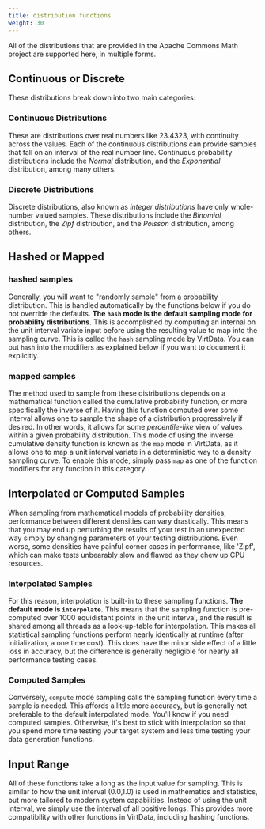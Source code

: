 ```yaml
---
title: distribution functions
weight: 30
---
```


All of the distributions that are provided in the Apache Commons Math
project are supported here, in multiple forms.

## Continuous or Discrete

These distributions break down into two main categories:

### Continuous Distributions

These are distributions over real numbers like 23.4323, with
continuity across the values. Each of the continuous distributions can
provide samples that fall on an interval of the real number line.
Continuous probability distributions include the *Normal* distribution,
and the *Exponential* distribution, among many others.

### Discrete Distributions

Discrete distributions, also known as *integer distributions* have only
whole-number valued samples. These distributions include the *Binomial*
distribution, the *Zipf* distribution, and the *Poisson* distribution,
among others.

## Hashed or Mapped

### hashed samples

Generally, you will want to "randomly sample" from a probability distribution.
This is handled automatically by the functions below if you do not override the
defaults. **The `hash` mode is the default sampling mode for probability
distributions.** This is accomplished by computing an internal on the unit
interval variate input before using the resulting value to map into the sampling
curve. This is called the `hash` sampling mode by VirtData. You can put `hash`
into the modifiers as explained below if you want to document it explicitly.

### mapped samples

The method used to sample from these distributions depends on a mathematical
function called the cumulative probability function, or more specifically
the inverse of it. Having this function computed over some interval allows
one to sample the shape of a distribution progressively if desired. In
other words, it allows for some *percentile-like* view of values within
a given probability distribution. This mode of using the inverse cumulative
density function is known as the `map` mode in VirtData, as it allows one
to map a unit interval variate in a deterministic way to a density
sampling curve. To enable this mode, simply pass `map` as one of the
function modifiers for any function in this category.

## Interpolated or Computed Samples

When sampling from mathematical models of probability densities, performance
between different densities can vary drastically. This means that you may
end up perturbing the results of your test in an unexpected way simply
by changing parameters of your testing distributions. Even worse, some
densities have painful corner cases in performance, like 'Zipf', which
can make tests unbearably slow and flawed as they chew up CPU resources.

### Interpolated Samples

For this reason, interpolation is built-in to these sampling functions.
**The default mode is `interpolate`.** This means that the sampling
function is pre-computed over 1000 equidistant points in the unit interval,
and the result is shared among all threads as a look-up-table for
interpolation. This makes all statistical sampling functions perform nearly
identically at runtime (after initialization, a one time cost).
This does have the minor side effect of a little loss in accuracy, but
the difference is generally negligible for nearly all performance testing
cases.

### Computed Samples

Conversely, `compute` mode sampling calls the sampling function every
time a sample is needed. This affords a little more accuracy, but is generally
not preferable to the default interpolated mode. You'll know if you need
computed samples. Otherwise, it's best to stick with interpolation so that
you spend more time testing your target system and less time testing
your data generation functions.

## Input Range

All of these functions take a long as the input value for sampling. This
is similar to how the unit interval (0.0,1.0) is used in mathematics
and statistics, but more tailored to modern system capabilities. Instead
of using the unit interval, we simply use the interval of all positive
longs. This provides more compatibility with other functions in VirtData,
including hashing functions.


